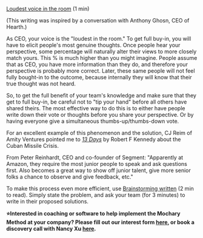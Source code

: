 [Loudest voice in the room](https://docs.google.com/document/d/1OKJnyxUZDOcPQF0VtERizzyvKgBiqwOA7aL2dMcFSdw/edit) (1 min)

(This writing was inspired by a conversation with Anthony Ghosn, CEO of Hearth.)

As CEO, your voice is the "loudest in the room." To get full buy-in, you will have to elicit people's most genuine thoughts. Once people hear your perspective, some percentage will naturally alter their views to more closely match yours. This % is much higher than you might imagine. People assume that as CEO, you have more information than they do, and therefore your perspective is probably more correct. Later, these same people will not feel fully bought-in to the outcome, because internally they will know that their true thought was not heard.

So, to get the full benefit of your team's knowledge and make sure that they get to full buy-in, be careful not to "tip your hand" before all others have shared theirs. The most effective way to do this is to either have people write down their vote or thoughts before you share your perspective. Or by having everyone give a simultaneous thumbs-up/thumbs-down vote.

For an excellent example of this phenomenon and the solution, CJ Reim of Amity Ventures pointed me to [_13 Days_](https://smile.amazon.com/Thirteen-Days-Memoir-Missile-Crisis/dp/0393318346/ref=sr_1_1?s=books&ie=UTF8&qid=1501172138&sr=1-1&keywords=13+days) by Robert F Kennedy about the Cuban Missile Crisis.

From Peter Reinhardt, CEO and co-founder of Segment: "Apparently at Amazon, they require the most junior people to speak and ask questions first. Also becomes a great way to show off junior talent, give more senior folks a chance to observe and give feedback, etc."

To make this process even more efficient, use [Brainstorming written](https://docs.google.com/document/d/1zHmVPz0gVQqXctk5w2oKs8cQTLw6uprbPgQZaoO3HT0/edit#) (2 min to read). Simply state the problem, and ask your team (for 3 minutes) to write in their proposed solutions.

**⭐Interested in coaching or software to help implement the Mochary Method at your company? Please fill out our interest form [here](https://mocharymethod.typeform.com/interest), or book a discovery call with Nancy Xu [here](https://calendly.com/nancy-mm/30).**
